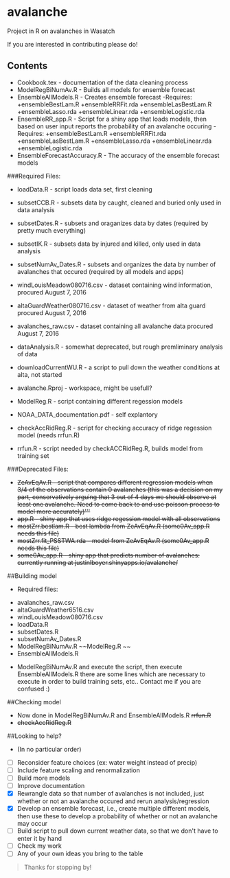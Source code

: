 # avalanche
Project in R on avalanches in Wasatch

If you are interested in contributing please do!
## Contents 
 + Cookbook.tex - documentation of the data cleaning process
 + ModelRegBiNumAv.R - Builds all models for ensemble forecast
 + EnsembleAllModels.R - Creates ensemble forecast
    -Requires:
      +ensembleBestLam.R
      +ensembleRRFit.rda
      +ensembleLasBestLam.R
      +ensembleLasso.rda
      +ensembleLinear.rda
      +ensembleLogistic.rda
 + EnsembleRR_app.R - Script for a shiny app that loads models, then based on user input reports the probability of an avalanche occuring
     -Requires:
      +ensembleBestLam.R
      +ensembleRRFit.rda
      +ensembleLasBestLam.R
      +ensembleLasso.rda
      +ensembleLinear.rda
      +ensembleLogistic.rda
 + EnsembleForecastAccuracy.R - The accuracy of the ensemble forecast models
 
 ###Required Files:
 + loadData.R - script loads data set, first cleaning
 + subsetCCB.R - subsets data by caught, cleaned and buried only used in data analysis
 + subsetDates.R - subsets and oraganizes data by dates (required by pretty much everything)
 + subsetIK.R - subsets data by injured and killed, only used in data analysis
 + subsetNumAv_Dates.R - subsets and organizes the data by number of avalanches that occured (required by all models and apps)
 + windLouisMeadow080716.csv - dataset containing wind information, procured August 7, 2016
 + altaGuardWeather080716.csv - dataset of weather from alta guard procured August 7, 2016
 + avalanches_raw.csv - dataset containing all avalanche data procured August 7, 2016
 + dataAnalysis.R - somewhat deprecated, but rough premliminary analysis of data
 + downloadCurrentWU.R - a script to pull down the weather conditions at alta, not started
 + avalanche.Rproj - workspace, might be usefull?

 + ModelReg.R - script containing different regession models
 + NOAA_DATA_documentation.pdf - self explantory
 
 + checkAccRidReg.R - script for checking accuracy of ridge regession model (needs rrfun.R)
 + rrfun.R - script needed by checkACCRidReg.R, builds model from training set
 
 ###Deprecated Files:
 + ~~ZeAvEqAv.R - script that compares different regression models when 3/4 of the observations contain 0 avalanches (this was a decision on my part, conservatively arguing that 3 out of 4 days we should observe at least one avalanche.  Need to come back to and use poisson process to model more accurately)'''~~
 + ~~app.R - shiny app that uses ridge regession model with all observations~~
 + ~~mostZrr.bestlam.R - best lambda from ZeAvEqAv.R (some0Av_app.R needs this file)~~
 + ~~mostZrr.fit_PSSTWA.rda - model from ZeAvEqAv.R (some0Av_app.R needs this file)~~
 + ~~some0Av_app.R - shiny app that predicts number of avalanches: currently running at justinlboyer.shinyapps.io/avalanche/~~

 
 ##Building model
 - Required files: 
 + avalanches_raw.csv
 + altaGuardWeather6516.csv
 + windLouisMeadow080716.csv
 + loadData.R
 + subsetDates.R
 + subsetNumAv_Dates.R
 + ModelRegBiNumAv.R ~~ModelReg.R ~~
 + EnsembleAllModels.R

 - ModelRegBiNumAv.R and execute the script,  then execute EnsembleAllModels.R there are some lines which are necessary to execute in order to build training sets, etc.. Contact me if you are confused :)
 
 ##Checking model
 + Now done in ModelRegBiNumAv.R and EnsembleAllModels.R ~~rrfun.R~~
 + ~~checkAccRidReg.R~~
 
 ##Looking to help?
 - (In no particular order)
 - [ ] Reconsider feature choices (ex: water weight instead of precip)
 - [ ] Include feature scaling and renormalization
 - [ ] Build more models
 - [ ] Improve documentation
 - [x] Rewrangle data so that number of avalanches is not included, just whether or not an avalanche occured and rerun analysis/regression
 - [x] Develop an ensemble forecast, i.e., create multiple different models, then use these to develop a probability of whether or not an avalanche may occur
 - [ ] Build script to pull down current weather data, so that we don't have to enter it by hand
 - [ ] Check my work
 - [ ] Any of your own ideas you bring to the table
 
 >Thanks for stopping by!
